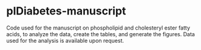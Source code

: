 # plDiabetes-manuscript
Code used for the manuscript on phospholipid and cholesteryl ester fatty acids, to analyze the data, create the tables, and generate the figures.  Data used for the analysis is available upon request.
